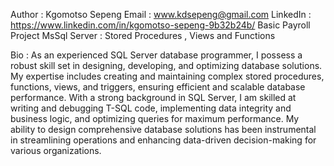 Author : Kgomotso Sepeng
Email : www.kdsepeng@gmail.com
LinkedIn : https://www.linkedin.com/in/kgomotso-sepeng-9b32b24b/
Basic Payroll Project
MsSql Server
: Stored Procedures , Views and Functions

Bio :
As an experienced SQL Server database programmer, I possess a robust skill set in designing, developing, and optimizing database solutions. My expertise includes creating and maintaining complex stored procedures, functions, views, and triggers, ensuring efficient and scalable database performance. With a strong background in SQL Server, I am skilled at writing and debugging T-SQL code, implementing data integrity and business logic, and optimizing queries for maximum performance. My ability to design comprehensive database solutions has been instrumental in streamlining operations and enhancing data-driven decision-making for various organizations.
